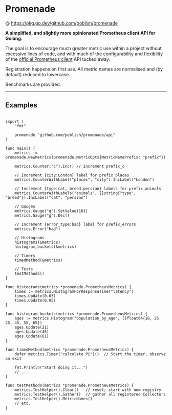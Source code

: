 # Promenade

@ https://pkg.go.dev/github.com/poblish/promenade

**A simplified, and slightly more opinionated Prometheus client API for Golang.**

The goal is to encourage much greater metric use within a project without excessive lines of code, and with much of the configurability and flexibility of the [official Prometheus client](https://pkg.go.dev/github.com/prometheus/client_golang/prometheus) API tucked away.

Registration happens on first use. All metric names are normalised and (by default) reduced to lowercase.

Benchmarks are provided.

----

## Examples

```golang

import (
    "fmt"

    promenade "github.com/poblish/promenade/api"
)

func main() {
    metrics := promenade.NewMetrics(promenade.MetricOpts{MetricNamePrefix: "prefix"})

    metrics.Counter("c").Inc() // Increment prefix_c

    // Increment {city:London} label for prefix_places
    metrics.CounterWithLabel("places", "city").IncLabel("London")

    // Increment {type:cat, breed:persian} labels for prefix_animals
    metrics.CounterWithLabels("animals", []string{"type", "breed"}).IncLabel("cat", "persian")

    // Gauges
	metrics.Gauge("g").SetValue(101)
	metrics.Gauge("g").Dec()

    // Increment {error_type:bad} label for prefix_errors
    metrics.Error("bad")

    // Histograms
    histograms(&metrics)
    histogram_buckets(&metrics)

    // Timers
    timedMethod(&metrics)

    // Tests
    testMethods()
}

func histograms(metrics *promenade.PrometheusMetrics) {
    times := metrics.HistogramForResponseTime("latency")
    times.Update(0.03)
    times.Update(0.05)
}

func histogram_buckets(metrics *promenade.PrometheusMetrics) {
    ages := metrics.Histogram("population_by_age", []float64{18, 25, 25, 45, 55, 65})
    ages.Update(21)
    ages.Update(45)
    ages.Update(81)
}

func timedMethod(metrics *promenade.PrometheusMetrics) {
    defer metrics.Timer("calculate Pi")()  // Start the timer, observe on exit

    fmt.Println("Start doing it...")
    // ...
}

func testMethods(metrics *promenade.PrometheusMetrics) {
    metrics.TestHelper().Clear()   // reset; start with new registry
    metrics.TestHelper().Gather()  // gather all registered Collectors 
    metrics.TestHelper().MetricNames()
    // etc.
}
```